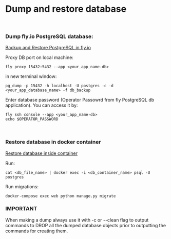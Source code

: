 <h1>Dump and restore database</h1>

<br>
<h3>Dump fly.io PostgreSQL database:</h3>
<a href="https://community.fly.io/t/backup-and-restore-postgresql-in-fly-io-step-by-step/11455">Backup and Restore
PostgreSQL in fly.io</a>
<p>
Proxy DB port on local machine:

```
fly proxy 15432:5432 --app <your_app_name-db>
```

in new terminal window:
```
pg_dump -p 15432 -h localhost -U postgres -c -d <your_app_database_name> -f db_backup
```

Enter database password (Operator Passowrd from fly PostgreSQL db application). You can access it by:
```
fly ssh console --app <your_app_name-db>
echo $OPERATOR_PASSWORD
```


<br>
<h3>Restore database in docker container</h3>
<a href="https://stackoverflow.com/questions/24718706/backup-restore-a-dockerized-postgresql-database">Restore database
inside container</a>
<p>
Run:

```
cat <db_file_name> | docker exec -i <db_container_name> psql -U postgres
```
Run migrations:
```
docker-compose exec web python manage.py migrate
```


<h3>IMPORTANT</h3>
When making a dump always use it with -c or --clean flag to output commands to DROP all the dumped database
objects prior to outputting the commands for creating them.